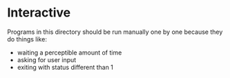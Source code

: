 # Interactive

Programs in this directory should be run manually one by one because they do things like:

- waiting a perceptible amount of time
- asking for user input
- exiting with status different than 1
